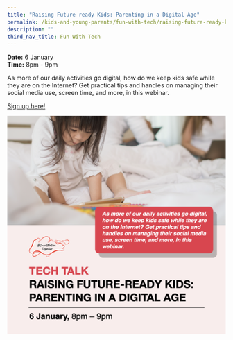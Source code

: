 ```yaml
---
title: "Raising Future ready Kids: Parenting in a Digital Age"
permalink: /kids-and-young-parents/fun-with-tech/raising-future-ready-kids
description: ""
third_nav_title: Fun With Tech
---
```


**Date:** 6 January
<br> **Time:** 8pm - 9pm

As more of our daily activities go digital, how do we keep kids safe while they are on the Internet? Get practical tips and handles on managing their social media use, screen time, and more, in this webinar. 

[Sign up here!](https://go.gov.sg/kypparenting-jan22)

![Alt text for image on Isomer site](/images/06-Jan-kids.png)